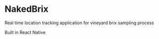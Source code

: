 # NakedBrix
Real time location tracking application for vineyard brix sampling process

Built in React Native